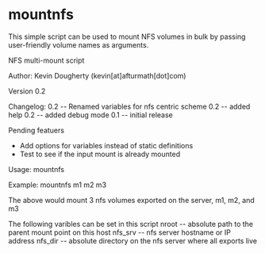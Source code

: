 mountnfs
========

This simple script can be used to mount NFS volumes in bulk by passing user-friendly volume names as arguments.


 NFS multi-mount script

 Author: Kevin Dougherty (kevin[at]afturmath[dot]com)

 Version 0.2

 Changelog:
 0.2 -- Renamed variables for nfs centric scheme
 0.2 -- added help
 0.2 -- added debug mode
 0.1 -- initial release

 Pending featuers
 - Add options for variables instead of static definitions
 - Test to see if the input mount is already mounted

 Usage:
    mountnfs <volume names>

 Example:
    mountnfs m1 m2 m3

 The above would mount 3 nfs volumes exported on the server, m1, m2, and m3

 The following varibles can be set in this script
 nroot -- absolute path to the parent mount point on this host
 nfs_srv -- nfs server hostname or IP address
 nfs_dir -- absolute directory on the nfs server where all exports live

